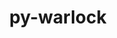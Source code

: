 ---
title: "py-warlock"
layout: cache
categories: [package, develop]
meta: {"versions": ["1.3.3"], "compilers": ["gcc@=11.4.0", "gcc@=9.4.0", "oneapi@=2024.0.0"], "oss": ["ubuntu20.04", "ubuntu22.04"], "platforms": ["linux"], "targets": ["neoverse_v1", "neoverse_v2", "ppc64le", "x86_64_v3"], "stacks": ["e4s", "e4s-neoverse-v2", "e4s-neoverse_v1", "e4s-oneapi", "e4s-power", "root"], "num_specs": 15, "num_specs_by_stack": {"e4s-power": 3, "root": 15, "e4s-neoverse_v1": 3, "e4s-neoverse-v2": 3, "e4s": 3, "e4s-oneapi": 3}}
spec_details: [{"hash": "zuie3h3sfz6w3chcvmdyzxka3gt7b4q3", "compiler": "gcc@=9.4.0", "versions": ["1.3.3"], "os": "ubuntu20.04", "platform": "linux", "target": "ppc64le", "variants": ["build_system=python_pip"], "stacks": ["e4s-power", "root"], "size": "-", "tarball": "https://binaries.spack.io/develop/build_cache/linux-ubuntu20.04-ppc64le/gcc-9.4.0/py-warlock-1.3.3/linux-ubuntu20.04-ppc64le-gcc-9.4.0-py-warlock-1.3.3-zuie3h3sfz6w3chcvmdyzxka3gt7b4q3.spack"}, {"hash": "fn2eu7uwsebvkxvxet2yfvvuxge5nlzv", "compiler": "gcc@=9.4.0", "versions": ["1.3.3"], "os": "ubuntu20.04", "platform": "linux", "target": "ppc64le", "variants": ["build_system=python_pip"], "stacks": ["e4s-power", "root"], "size": "-", "tarball": "https://binaries.spack.io/develop/build_cache/linux-ubuntu20.04-ppc64le/gcc-9.4.0/py-warlock-1.3.3/linux-ubuntu20.04-ppc64le-gcc-9.4.0-py-warlock-1.3.3-fn2eu7uwsebvkxvxet2yfvvuxge5nlzv.spack"}, {"hash": "y2pgcxvzoa7z5ushnd2cea5ceechsrq2", "compiler": "gcc@=9.4.0", "versions": ["1.3.3"], "os": "ubuntu20.04", "platform": "linux", "target": "ppc64le", "variants": ["build_system=python_pip"], "stacks": ["e4s-power", "root"], "size": "-", "tarball": "https://binaries.spack.io/develop/build_cache/linux-ubuntu20.04-ppc64le/gcc-9.4.0/py-warlock-1.3.3/linux-ubuntu20.04-ppc64le-gcc-9.4.0-py-warlock-1.3.3-y2pgcxvzoa7z5ushnd2cea5ceechsrq2.spack"}, {"hash": "dzrfge5sgvtxylqyxojuptqwwyi5xri2", "compiler": "gcc@=11.4.0", "versions": ["1.3.3"], "os": "ubuntu22.04", "platform": "linux", "target": "neoverse_v1", "variants": ["build_system=python_pip"], "stacks": ["root", "e4s-neoverse_v1"], "size": "-", "tarball": "https://binaries.spack.io/develop/build_cache/linux-ubuntu22.04-neoverse_v1/gcc-11.4.0/py-warlock-1.3.3/linux-ubuntu22.04-neoverse_v1-gcc-11.4.0-py-warlock-1.3.3-dzrfge5sgvtxylqyxojuptqwwyi5xri2.spack"}, {"hash": "wnjvahhcjbarleafphjeor7xmr5kafy2", "compiler": "gcc@=11.4.0", "versions": ["1.3.3"], "os": "ubuntu22.04", "platform": "linux", "target": "neoverse_v1", "variants": ["build_system=python_pip"], "stacks": ["root", "e4s-neoverse_v1"], "size": "-", "tarball": "https://binaries.spack.io/develop/build_cache/linux-ubuntu22.04-neoverse_v1/gcc-11.4.0/py-warlock-1.3.3/linux-ubuntu22.04-neoverse_v1-gcc-11.4.0-py-warlock-1.3.3-wnjvahhcjbarleafphjeor7xmr5kafy2.spack"}, {"hash": "afxx25xpw3r7nerzo3fyfuonilsuwrup", "compiler": "gcc@=11.4.0", "versions": ["1.3.3"], "os": "ubuntu22.04", "platform": "linux", "target": "neoverse_v1", "variants": ["build_system=python_pip"], "stacks": ["root", "e4s-neoverse_v1"], "size": "-", "tarball": "https://binaries.spack.io/develop/build_cache/linux-ubuntu22.04-neoverse_v1/gcc-11.4.0/py-warlock-1.3.3/linux-ubuntu22.04-neoverse_v1-gcc-11.4.0-py-warlock-1.3.3-afxx25xpw3r7nerzo3fyfuonilsuwrup.spack"}, {"hash": "bljqu4bmtm6vhoapaeqnz5pd3sgw3xnk", "compiler": "gcc@=11.4.0", "versions": ["1.3.3"], "os": "ubuntu22.04", "platform": "linux", "target": "neoverse_v2", "variants": ["build_system=python_pip"], "stacks": ["e4s-neoverse-v2", "root"], "size": "-", "tarball": "https://binaries.spack.io/develop/build_cache/linux-ubuntu22.04-neoverse_v2/gcc-11.4.0/py-warlock-1.3.3/linux-ubuntu22.04-neoverse_v2-gcc-11.4.0-py-warlock-1.3.3-bljqu4bmtm6vhoapaeqnz5pd3sgw3xnk.spack"}, {"hash": "wdxq7djuys4e2c33uo2tauoa2piucl5v", "compiler": "gcc@=11.4.0", "versions": ["1.3.3"], "os": "ubuntu22.04", "platform": "linux", "target": "neoverse_v2", "variants": ["build_system=python_pip"], "stacks": ["e4s-neoverse-v2", "root"], "size": "-", "tarball": "https://binaries.spack.io/develop/build_cache/linux-ubuntu22.04-neoverse_v2/gcc-11.4.0/py-warlock-1.3.3/linux-ubuntu22.04-neoverse_v2-gcc-11.4.0-py-warlock-1.3.3-wdxq7djuys4e2c33uo2tauoa2piucl5v.spack"}, {"hash": "jadbefgohk46aoptkprvsnllz76it4p4", "compiler": "gcc@=11.4.0", "versions": ["1.3.3"], "os": "ubuntu22.04", "platform": "linux", "target": "neoverse_v2", "variants": ["build_system=python_pip"], "stacks": ["e4s-neoverse-v2", "root"], "size": "-", "tarball": "https://binaries.spack.io/develop/build_cache/linux-ubuntu22.04-neoverse_v2/gcc-11.4.0/py-warlock-1.3.3/linux-ubuntu22.04-neoverse_v2-gcc-11.4.0-py-warlock-1.3.3-jadbefgohk46aoptkprvsnllz76it4p4.spack"}, {"hash": "qjrfqg3ktvpuzxnqbhx462e3qsn5p7aq", "compiler": "gcc@=11.4.0", "versions": ["1.3.3"], "os": "ubuntu22.04", "platform": "linux", "target": "x86_64_v3", "variants": ["build_system=python_pip"], "stacks": ["e4s", "root"], "size": "-", "tarball": "https://binaries.spack.io/develop/build_cache/linux-ubuntu22.04-x86_64_v3/gcc-11.4.0/py-warlock-1.3.3/linux-ubuntu22.04-x86_64_v3-gcc-11.4.0-py-warlock-1.3.3-qjrfqg3ktvpuzxnqbhx462e3qsn5p7aq.spack"}, {"hash": "lioufytxqlx2f4c6p3mdrucsbqayd6hk", "compiler": "gcc@=11.4.0", "versions": ["1.3.3"], "os": "ubuntu22.04", "platform": "linux", "target": "x86_64_v3", "variants": ["build_system=python_pip"], "stacks": ["e4s", "root"], "size": "-", "tarball": "https://binaries.spack.io/develop/build_cache/linux-ubuntu22.04-x86_64_v3/gcc-11.4.0/py-warlock-1.3.3/linux-ubuntu22.04-x86_64_v3-gcc-11.4.0-py-warlock-1.3.3-lioufytxqlx2f4c6p3mdrucsbqayd6hk.spack"}, {"hash": "fiofzelthdg57gv3mpnpbh2lrf2que2o", "compiler": "gcc@=11.4.0", "versions": ["1.3.3"], "os": "ubuntu22.04", "platform": "linux", "target": "x86_64_v3", "variants": ["build_system=python_pip"], "stacks": ["e4s", "root"], "size": "-", "tarball": "https://binaries.spack.io/develop/build_cache/linux-ubuntu22.04-x86_64_v3/gcc-11.4.0/py-warlock-1.3.3/linux-ubuntu22.04-x86_64_v3-gcc-11.4.0-py-warlock-1.3.3-fiofzelthdg57gv3mpnpbh2lrf2que2o.spack"}, {"hash": "my4lb4etb4ebl7v5mfwgmxhmssnl2h3o", "compiler": "oneapi@=2024.0.0", "versions": ["1.3.3"], "os": "ubuntu22.04", "platform": "linux", "target": "x86_64_v3", "variants": ["build_system=python_pip"], "stacks": ["e4s-oneapi", "root"], "size": "-", "tarball": "https://binaries.spack.io/develop/build_cache/linux-ubuntu22.04-x86_64_v3/oneapi-2024.0.0/py-warlock-1.3.3/linux-ubuntu22.04-x86_64_v3-oneapi-2024.0.0-py-warlock-1.3.3-my4lb4etb4ebl7v5mfwgmxhmssnl2h3o.spack"}, {"hash": "tuba2rykxgxwwwosgfugyxaj4kyrnyf3", "compiler": "oneapi@=2024.0.0", "versions": ["1.3.3"], "os": "ubuntu22.04", "platform": "linux", "target": "x86_64_v3", "variants": ["build_system=python_pip"], "stacks": ["e4s-oneapi", "root"], "size": "-", "tarball": "https://binaries.spack.io/develop/build_cache/linux-ubuntu22.04-x86_64_v3/oneapi-2024.0.0/py-warlock-1.3.3/linux-ubuntu22.04-x86_64_v3-oneapi-2024.0.0-py-warlock-1.3.3-tuba2rykxgxwwwosgfugyxaj4kyrnyf3.spack"}, {"hash": "h4xklzug44l6dmsvandauqp5ocynfu6s", "compiler": "oneapi@=2024.0.0", "versions": ["1.3.3"], "os": "ubuntu22.04", "platform": "linux", "target": "x86_64_v3", "variants": ["build_system=python_pip"], "stacks": ["e4s-oneapi", "root"], "size": "-", "tarball": "https://binaries.spack.io/develop/build_cache/linux-ubuntu22.04-x86_64_v3/oneapi-2024.0.0/py-warlock-1.3.3/linux-ubuntu22.04-x86_64_v3-oneapi-2024.0.0-py-warlock-1.3.3-h4xklzug44l6dmsvandauqp5ocynfu6s.spack"}]
---